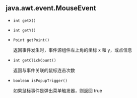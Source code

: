 ## java.awt.event.MouseEvent

* `int getX()`

* `int getY()`

* `Point getPoint()`

   返回事件发生时，事件源组件左上角的坐标 x 和 y，或点信息
   
* `int getClickCount()`

    返回与事件关联的鼠标连击次数
    
* `boolean isPopupTrigger()`

    如果鼠标事件是弹出菜单触发器，则返回 true